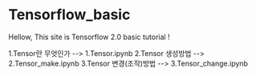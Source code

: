 # Tensorflow_basic
Hellow, This site is Tensorflow 2.0 basic tutorial !


1.Tensor란 무엇인가 --> 1.Tensor.ipynb
2.Tensor 생성방법 --> 2.Tensor_make.ipynb
3.Tensor 변경(조작)방법 --> 3.Tensor_change.ipynb
